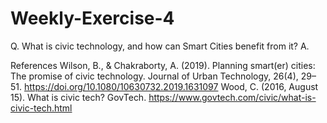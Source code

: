 # Weekly-Exercise-4
Q. What is civic technology, and how can Smart Cities benefit from it?
A. 

References
Wilson, B., & Chakraborty, A. (2019). Planning smart(er) cities: The promise of civic technology. Journal of Urban Technology, 26(4), 29–51. https://doi.org/10.1080/10630732.2019.1631097
Wood, C. (2016, August 15). What is civic tech? GovTech. https://www.govtech.com/civic/what-is-civic-tech.html